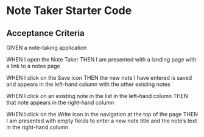 # Note Taker Starter Code

## Acceptance Criteria

GIVEN a note-taking application

WHEN I open the Note Taker
THEN I am presented with a landing page with a link to a notes page

<!-- WHEN I click on the link to the notes page
THEN I am presented with a page with existing notes listed in the left-hand column, plus empty fields to enter a new note title and the note’s text in the right-hand column -->

<!-- WHEN I enter a new note title and the note’s text
THEN a Save icon appears in the navigation at the top of the page -->

WHEN I click on the Save icon
THEN the new note I have entered is saved and appears in the left-hand column with the other existing notes

WHEN I click on an existing note in the list in the left-hand column
THEN that note appears in the right-hand column

WHEN I click on the Write icon in the navigation at the top of the page
THEN I am presented with empty fields to enter a new note title and the note’s text in the right-hand column
